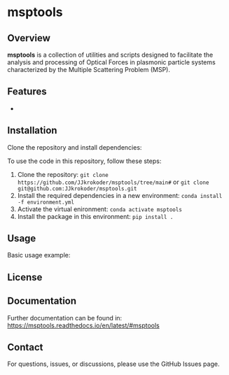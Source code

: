 # msptools

## Overview

**msptools** is a collection of utilities and scripts designed to facilitate the analysis and processing of Optical Forces in plasmonic particle systems characterized by the Multiple Scattering Problem (MSP). 

## Features

- 

## Installation

Clone the repository and install dependencies:

To use the code in this repository, follow these steps:

1. Clone the repository: `git clone https://github.com/JJkrokoder/msptools/tree/main#` or `git clone git@github.com:JJkrokoder/msptools.git`
2. Install the required dependencies in a new environment: `conda install -f environment.yml`
3. Activate the virtual enironment: `conda activate msptools`
3. Install the package in this environment: `pip install .`

## Usage

Basic usage example:

## License

## Documentation

Further documentation can be found in: https://msptools.readthedocs.io/en/latest/#msptools

## Contact

For questions, issues, or discussions, please use the GitHub Issues page.

